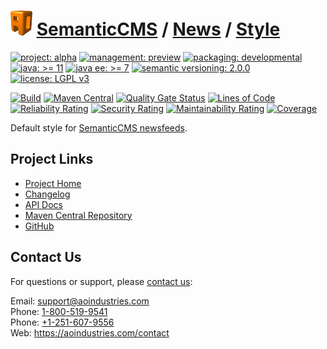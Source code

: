 # [<img src="ao-logo.png" alt="AO Logo" width="35" height="40">](https://github.com/ao-apps) [SemanticCMS](https://github.com/ao-apps/semanticcms) / [News](https://github.com/ao-apps/semanticcms-news) / [Style](https://github.com/ao-apps/semanticcms-news-style)

[![project: alpha](https://semanticcms.com/ao-badges/project-current-stable.svg)](https://aoindustries.com/life-cycle#project-current-stable)
[![management: preview](https://semanticcms.com/ao-badges/management-production.svg)](https://aoindustries.com/life-cycle#management-production)
[![packaging: developmental](https://semanticcms.com/ao-badges/packaging-active.svg)](https://aoindustries.com/life-cycle#packaging-active)  
[![java: &gt;= 11](https://semanticcms.com/ao-badges/java-11.svg)](https://docs.oracle.com/en/java/javase/11/docs/api/)
[![java ee: &gt;= 7](https://semanticcms.com/ao-badges/javaee-7.svg)](https://docs.oracle.com/javaee/7/api/)
[![semantic versioning: 2.0.0](https://semanticcms.com/ao-badges/semver-2.0.0.svg)](http://semver.org/spec/v2.0.0.html)
[![license: LGPL v3](https://semanticcms.com/ao-badges/license-lgpl-3.0.svg)](https://www.gnu.org/licenses/lgpl-3.0)

[![Build](https://github.com/ao-apps/semanticcms-news-style/workflows/Build/badge.svg?branch=master)](https://github.com/ao-apps/semanticcms-news-style/actions?query=workflow%3ABuild)
[![Maven Central](https://maven-badges.herokuapp.com/maven-central/com.semanticcms/semanticcms-news-style/badge.svg)](https://maven-badges.herokuapp.com/maven-central/com.semanticcms/semanticcms-news-style)
[![Quality Gate Status](https://sonarcloud.io/api/project_badges/measure?branch=master&project=com.semanticcms%3Asemanticcms-news-style&metric=alert_status)](https://sonarcloud.io/dashboard?branch=master&id=com.semanticcms%3Asemanticcms-news-style)
[![Lines of Code](https://sonarcloud.io/api/project_badges/measure?branch=master&project=com.semanticcms%3Asemanticcms-news-style&metric=ncloc)](https://sonarcloud.io/component_measures?branch=master&id=com.semanticcms%3Asemanticcms-news-style&metric=ncloc)  
[![Reliability Rating](https://sonarcloud.io/api/project_badges/measure?branch=master&project=com.semanticcms%3Asemanticcms-news-style&metric=reliability_rating)](https://sonarcloud.io/component_measures?branch=master&id=com.semanticcms%3Asemanticcms-news-style&metric=Reliability)
[![Security Rating](https://sonarcloud.io/api/project_badges/measure?branch=master&project=com.semanticcms%3Asemanticcms-news-style&metric=security_rating)](https://sonarcloud.io/component_measures?branch=master&id=com.semanticcms%3Asemanticcms-news-style&metric=Security)
[![Maintainability Rating](https://sonarcloud.io/api/project_badges/measure?branch=master&project=com.semanticcms%3Asemanticcms-news-style&metric=sqale_rating)](https://sonarcloud.io/component_measures?branch=master&id=com.semanticcms%3Asemanticcms-news-style&metric=Maintainability)
[![Coverage](https://sonarcloud.io/api/project_badges/measure?branch=master&project=com.semanticcms%3Asemanticcms-news-style&metric=coverage)](https://sonarcloud.io/component_measures?branch=master&id=com.semanticcms%3Asemanticcms-news-style&metric=Coverage)

Default style for [SemanticCMS newsfeeds](https://github.com/ao-apps/semanticcms-news).

## Project Links
* [Project Home](https://semanticcms.com/news/style/)
* [Changelog](https://semanticcms.com/news/style/changelog)
* [API Docs](https://semanticcms.com/news/style/apidocs/)
* [Maven Central Repository](https://search.maven.org/artifact/com.semanticcms/semanticcms-news-style)
* [GitHub](https://github.com/ao-apps/semanticcms-news-style)

## Contact Us
For questions or support, please [contact us](https://aoindustries.com/contact):

Email: [support@aoindustries.com](mailto:support@aoindustries.com)  
Phone: [1-800-519-9541](tel:1-800-519-9541)  
Phone: [+1-251-607-9556](tel:+1-251-607-9556)  
Web: https://aoindustries.com/contact

